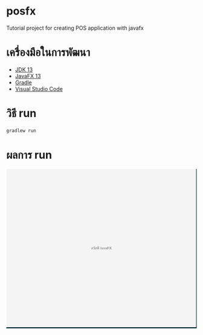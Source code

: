 # posfx

Tutorial project for creating POS application with javafx

# เครื่องมือในการพัฒนา

- [JDK 13](http://jdk.java.net/13/)
- [JavaFX 13](https://openjfx.io/)
- [Gradle](https://gradle.org/)
- [Visual Studio Code](https://code.visualstudio.com/Download)


# วิธี run

```sh
gradlew run
```

# ผลการ run

![screenshot](./screenshots/step-01-screenshot.png)
